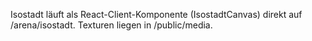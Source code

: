 Isostadt läuft als React-Client-Komponente (IsostadtCanvas) direkt auf /arena/isostadt.
Texturen liegen in /public/media.
